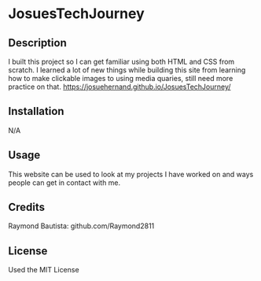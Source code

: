 # JosuesTechJourney

## Description

I built this project so I can get familiar using both HTML and CSS from scratch.
I learned a lot of new things while building this site from learning how to make clickable images to using media quaries, still need more practice on that.
https://josuehernand.github.io/JosuesTechJourney/

## Installation

N/A

## Usage

This website can be used to look at my projects I have worked on and ways people can get in contact with me.

## Credits

Raymond Bautista: github.com/Raymond2811

## License

Used the MIT License

